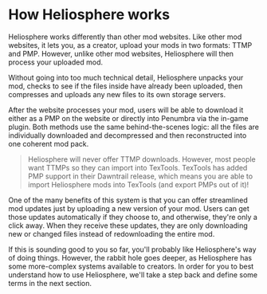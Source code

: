 # How Heliosphere works

Heliosphere works differently than other mod websites. Like other mod websites,
it lets you, as a creator, upload your mods in two formats: TTMP and PMP.
However, unlike other mod websites, Heliosphere will then process your uploaded
mod.

Without going into too much technical detail, Heliosphere unpacks your mod,
checks to see if the files inside have already been uploaded, then compresses
and uploads any new files to its own storage servers.

After the website processes your mod, users will be able to download it either
as a PMP on the website or directly into Penumbra via the in-game plugin. Both
methods use the same behind-the-scenes logic: all the files are individually
downloaded and decompressed and then reconstructed into one coherent mod pack.

> Heliosphere will never offer TTMP downloads. However, most people want TTMPs
so they can import into TexTools. TexTools has added PMP support in their
Dawntrail release, which means you are able to import Heliosphere mods into
TexTools (and export PMPs out of it)!

One of the many benefits of this system is that you can offer streamlined mod
updates just by uploading a new version of your mod. Users can get those updates
automatically if they choose to, and otherwise, they're only a click away. When
they receive these updates, they are only downloading new or changed files
instead of redownloading the entire mod.

If this is sounding good to you so far, you'll probably like Heliosphere's way
of doing things. However, the rabbit hole goes deeper, as Heliosphere has some
more-complex systems available to creators. In order for you to best understand
how to use Heliosphere, we'll take a step back and define some terms in the next
section.
